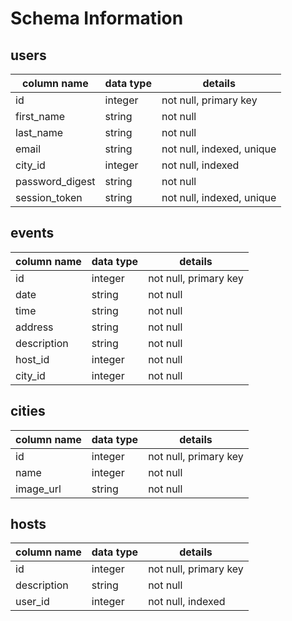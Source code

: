 # Schema Information

## users
column name     | data type | details
----------------|-----------|-----------------------
id              | integer   | not null, primary key
first_name      | string    | not null
last_name       | string    | not null
email           | string    | not null, indexed, unique
city_id         | integer   | not null, indexed
password_digest | string    | not null
session_token   | string    | not null, indexed, unique

## events
column name | data type | details
------------|-----------|-----------------------
id          | integer   | not null, primary key
date        | string    | not null
time        | string    | not null
address     | string    | not null
description | string    | not null
host_id     | integer   | not null
city_id     | integer   | not null

## cities
column name | data type | details
------------|-----------|-----------------------
id          | integer   | not null, primary key
name        | integer   | not null
image_url   | string    | not null

## hosts
column name | data type | details
------------|-----------|-----------------------
id          | integer   | not null, primary key
description | string    | not null
user_id     | integer   | not null, indexed
